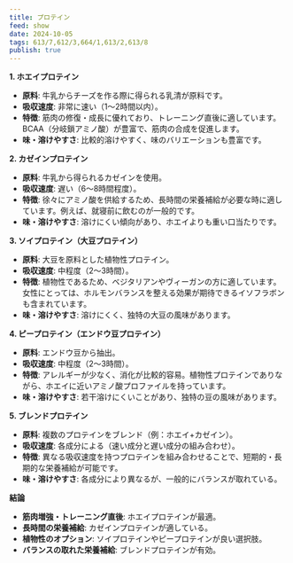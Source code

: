 ```yaml
---
title: プロテイン
feed: show
date: 2024-10-05
tags: 613/7,612/3,664/1,613/2,613/8
publish: true
---
```


**1. ホエイプロテイン**
- **原料**: 牛乳からチーズを作る際に得られる乳清が原料です。
- **吸収速度**: 非常に速い（1〜2時間以内）。
- **特徴**: 筋肉の修復・成長に優れており、トレーニング直後に適しています。BCAA（分岐鎖アミノ酸）が豊富で、筋肉の合成を促進します。
- **味・溶けやすさ**: 比較的溶けやすく、味のバリエーションも豊富です。

**2. カゼインプロテイン**
-  **原料**: 牛乳から得られるカゼインを使用。
- **吸収速度**: 遅い（6〜8時間程度）。
- **特徴**: 徐々にアミノ酸を供給するため、長時間の栄養補給が必要な時に適しています。例えば、就寝前に飲むのが一般的です。
- **味・溶けやすさ**: 溶けにくい傾向があり、ホエイよりも重い口当たりです。

**3. ソイプロテイン（大豆プロテイン）**
- **原料**: 大豆を原料とした植物性プロテイン。
- **吸収速度**: 中程度（2〜3時間）。
- **特徴**: 植物性であるため、ベジタリアンやヴィーガンの方に適しています。女性にとっては、ホルモンバランスを整える効果が期待できるイソフラボンも含まれています。
- **味・溶けやすさ**: 溶けにくく、独特の大豆の風味があります。

**4. ピープロテイン（エンドウ豆プロテイン）**
- **原料**: エンドウ豆から抽出。
- **吸収速度**: 中程度（2〜3時間）。
- **特徴**: アレルギーが少なく、消化が比較的容易。植物性プロテインでありながら、ホエイに近いアミノ酸プロファイルを持っています。
- **味・溶けやすさ**: 若干溶けにくいことがあり、独特の豆の風味があります。

**5. ブレンドプロテイン**
- **原料**: 複数のプロテインをブレンド（例：ホエイ+カゼイン）。
- **吸収速度**: 各成分による（速い成分と遅い成分の組み合わせ）。
- **特徴**: 異なる吸収速度を持つプロテインを組み合わせることで、短期的・長期的な栄養補給が可能です。
- **味・溶けやすさ**: 各成分により異なるが、一般的にバランスが取れている。

**結論**
- **筋肉増強・トレーニング直後**: ホエイプロテインが最適。
- **長時間の栄養補給**: カゼインプロテインが適している。
- **植物性のオプション**: ソイプロテインやピープロテインが良い選択肢。
- **バランスの取れた栄養補給**: ブレンドプロテインが有効。

